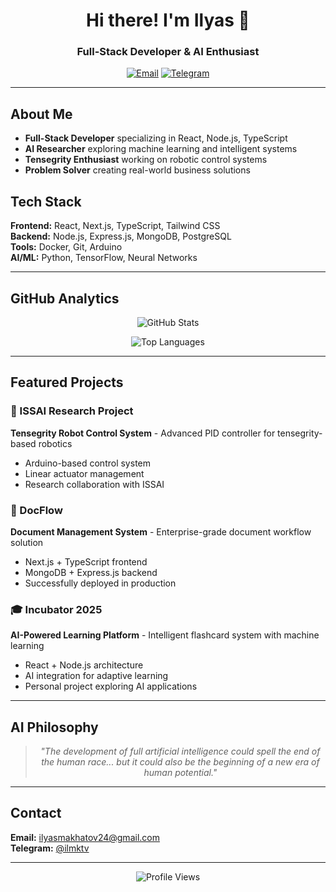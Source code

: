 <div align="center">

# Hi there! I'm Ilyas 👋

### Full-Stack Developer & AI Enthusiast

[![Email](https://img.shields.io/badge/Email-D14836?style=flat&logo=gmail&logoColor=white)](mailto:ilyasmakhatov24@gmail.com)
[![Telegram](https://img.shields.io/badge/Telegram-2CA5E0?style=flat&logo=telegram&logoColor=white)](https://t.me/ilmktv)

</div>

---

## About Me

- **Full-Stack Developer** specializing in React, Node.js, TypeScript
- **AI Researcher** exploring machine learning and intelligent systems
- **Tensegrity Enthusiast** working on robotic control systems
- **Problem Solver** creating real-world business solutions

## Tech Stack

**Frontend:** React, Next.js, TypeScript, Tailwind CSS  
**Backend:** Node.js, Express.js, MongoDB, PostgreSQL  
**Tools:** Docker, Git, Arduino  
**AI/ML:** Python, TensorFlow, Neural Networks

---

## GitHub Analytics

<div align="center">

![GitHub Stats](https://github-readme-stats.vercel.app/api?username=ilyasidk&show_icons=true&theme=minimal&hide_border=true&count_private=true)

![Top Languages](https://github-readme-stats.vercel.app/api/top-langs/?username=ilyasidk&layout=compact&theme=minimal&hide_border=true)

</div>

---

## Featured Projects

### 🤖 ISSAI Research Project
**Tensegrity Robot Control System** - Advanced PID controller for tensegrity-based robotics
- Arduino-based control system
- Linear actuator management
- Research collaboration with ISSAI

### 📄 DocFlow
**Document Management System** - Enterprise-grade document workflow solution
- Next.js + TypeScript frontend
- MongoDB + Express.js backend
- Successfully deployed in production

### 🎓 Incubator 2025
**AI-Powered Learning Platform** - Intelligent flashcard system with machine learning
- React + Node.js architecture
- AI integration for adaptive learning
- Personal project exploring AI applications

---

## AI Philosophy

<div align="center">

> *"The development of full artificial intelligence could spell the end of the human race... but it could also be the beginning of a new era of human potential."*

</div>

---

## Contact

**Email:** [ilyasmakhatov24@gmail.com](mailto:ilyasmakhatov24@gmail.com)  
**Telegram:** [@ilmktv](https://t.me/ilmktv)

---

<div align="center">

![Profile Views](https://komarev.com/ghpvc/?username=ilyasidk&style=flat&color=gray)

</div>